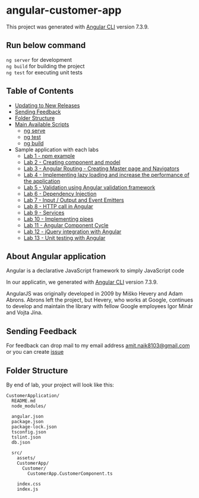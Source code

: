 # angular-customer-app

This project was generated with [Angular CLI](https://github.com/angular/angular-cli) version 7.3.9.

## Run below command 
`ng server` for development  
`ng build` for building the project  
`ng test` for executing unit tests  

## Table of Contents

- [Updating to New Releases](#updating-to-new-releases)
- [Sending Feedback](#sending-feedback)
- [Folder Structure](#folder-structure)
- [Main Available Scripts](#available-scripts)
    - [ng serve](#npm-start)
    - [ng test](#npm-test)
    - [ng build](#npm-run-build)
-  Sample application with each labs
    - [Lab 1 - npm example](https://github.com/Amitpnk/angular-customer-app/tree/master/Lab1/npm-example)
    - [Lab 2 - Creating component and model](https://github.com/Amitpnk/angular-customer-app/tree/master/Lab2/CustomerApplication)
    - [Lab 3 - Angular Routing - Creating Master page and Navigators](https://github.com/Amitpnk/angular-customer-app/tree/master/Lab3/CustomerApplication)
    - [Lab 4 - Implementing lazy loading and increase the performance of the application](https://github.com/Amitpnk/angular-customer-app/tree/master/Lab4/CustomerApplication)
    - [Lab 5 - Validation using Angular validation framework](https://github.com/Amitpnk/angular-customer-app/tree/master/Lab5/CustomerApplication)
    - [Lab 6 - Dependency Injection](https://github.com/Amitpnk/angular-customer-app/tree/master/Lab6/CustomerApplication)
    - [Lab 7 - Input / Output and Event Emitters](https://github.com/Amitpnk/angular-customer-app/tree/master/Lab7/CustomerApplication)
    - [Lab 8 - HTTP call in Angular](https://github.com/Amitpnk/angular-customer-app/tree/master/Lab7/CustomerApplication)
    - [Lab 9 - Services](https://github.com/Amitpnk/angular-customer-app/tree/master/Lab7/CustomerApplication)
    - [Lab 10 - Implementing pipes](https://github.com/Amitpnk/angular-customer-app/tree/master/Lab7/CustomerApplication)
    - [Lab 11 - Angular Component Cycle](https://github.com/Amitpnk/angular-customer-app/tree/master/Lab7/CustomerApplication)
    - [Lab 12 - jQuery integration with Angular](https://github.com/Amitpnk/angular-customer-app/tree/master/Lab7/CustomerApplication)
    - [Lab 13 - Unit testing with Angular](https://github.com/Amitpnk/angular-customer-app/tree/master/Lab7/CustomerApplication)
    
## About Angular application

Angular is a declarative JavaScript framework to simply JavaScript code

In our applicatin, we generated with [Angular CLI](https://github.com/angular/angular-cli) version 7.3.9.

AngularJS was originally developed in 2009 by Miško Hevery and Adam Abrons. Abrons left the project, but Hevery, who works at Google, continues to develop and maintain the library with fellow Google employees Igor Minár and Vojta Jína.

## Sending Feedback

For feedback can drop mail to my email address amit.naik8103@gmail.com or you can create [issue](https://github.com/Amitpnk/angular-customer-app/issues/new)

## Folder Structure

By end of lab, your project will look like this:

```
CustomerApplication/
  README.md
  node_modules/
  
  angular.json
  package.json
  package-lock.json
  tsconfig.json
  tslint.json
  db.json

  src/
    assets/
    CustomerApp/
      Customer/
        CustomerApp.CustomerComponent.ts      
      
    index.css
    index.js
```


